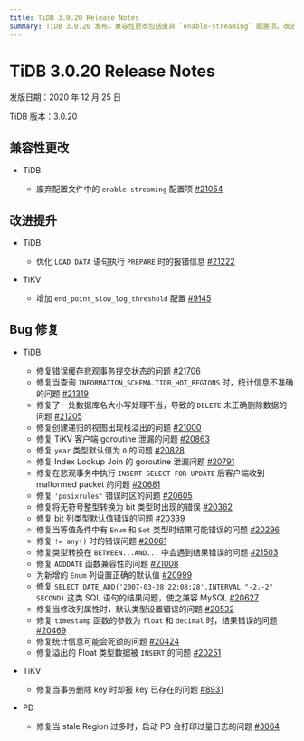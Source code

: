 ```yaml
---
title: TiDB 3.0.20 Release Notes
summary: TiDB 3.0.20 发布，兼容性更改包括废弃 `enable-streaming` 配置项。改进提升包括优化 `LOAD DATA` 语句执行报错信息。Bug 修复包括缓存悲观事务提交状态问题、查询统计信息不准确问题等。TiKV 修复事务删除 key 报错问题，PD 修复启动时打印过量日志问题。
---
```


# TiDB 3.0.20 Release Notes

发版日期：2020 年 12 月 25 日

TiDB 版本：3.0.20

## 兼容性更改

+ TiDB

    - 废弃配置文件中的 `enable-streaming` 配置项 [#21054](https://github.com/pingcap/tidb/pull/21054)

## 改进提升

+ TiDB

    - 优化 `LOAD DATA` 语句执行 `PREPARE` 时的报错信息 [#21222](https://github.com/pingcap/tidb/pull/21222)

+ TiKV

    - 增加 `end_point_slow_log_threshold` 配置 [#9145](https://github.com/tikv/tikv/pull/9145)

## Bug 修复

+ TiDB

    - 修复错误缓存悲观事务提交状态的问题 [#21706](https://github.com/pingcap/tidb/pull/21706)
    - 修复当查询 `INFORMATION_SCHEMA.TIDB_HOT_REGIONS` 时，统计信息不准确的问题 [#21319](https://github.com/pingcap/tidb/pull/21319)
    - 修复了一处数据库名大小写处理不当，导致的 `DELETE` 未正确删除数据的问题 [#21205](https://github.com/pingcap/tidb/pull/21205)
    - 修复创建递归的视图出现栈溢出的问题 [#21000](https://github.com/pingcap/tidb/pull/21000)
    - 修复 TiKV 客户端 goroutine 泄漏的问题 [#20863](https://github.com/pingcap/tidb/pull/20863)
    - 修复 `year` 类型默认值为 `0` 的问题 [#20828](https://github.com/pingcap/tidb/pull/20828)
    - 修复 Index Lookup Join 的 goroutine 泄漏问题 [#20791](https://github.com/pingcap/tidb/pull/20791)
    - 修复在悲观事务中执行 `INSERT SELECT FOR UPDATE` 后客户端收到 malformed packet 的问题 [#20681](https://github.com/pingcap/tidb/pull/20681)
    - 修复 `'posixrules'` 错误时区的问题 [#20605](https://github.com/pingcap/tidb/pull/20605)
    - 修复将无符号整型转换为 bit 类型时出现的错误 [#20362](https://github.com/pingcap/tidb/pull/20362)
    - 修复 bit 列类型默认值错误的问题 [#20339](https://github.com/pingcap/tidb/pull/20339)
    - 修复当等值条件中有 `Enum` 和 `Set` 类型时结果可能错误的问题 [#20296](https://github.com/pingcap/tidb/pull/20296)
    - 修复 `!= any()` 时的错误问题 [#20061](https://github.com/pingcap/tidb/pull/20061)
    - 修复类型转换在 `BETWEEN...AND...` 中会遇到结果错误的问题 [#21503](https://github.com/pingcap/tidb/pull/21503)
    - 修复 `ADDDATE` 函数兼容性的问题 [#21008](https://github.com/pingcap/tidb/pull/21008)
    - 为新增的 `Enum` 列设置正确的默认值 [#20999](https://github.com/pingcap/tidb/pull/20999)
    - 修复 `SELECT DATE_ADD('2007-03-28 22:08:28',INTERVAL "-2.-2" SECOND)` 这类 SQL 语句的结果问题，使之兼容 MySQL [#20627](https://github.com/pingcap/tidb/pull/20627)
    - 修复当修改列属性时，默认类型设置错误的问题 [#20532](https://github.com/pingcap/tidb/pull/20532)
    - 修复 `timestamp` 函数的参数为 `float` 和 `decimal` 时，结果错误的问题 [#20469](https://github.com/pingcap/tidb/pull/20469)
    - 修复统计信息可能会死锁的问题 [#20424](https://github.com/pingcap/tidb/pull/20424)
    - 修复溢出的 Float 类型数据被 `INSERT` 的问题 [#20251](https://github.com/pingcap/tidb/pull/20251)

+ TiKV

    - 修复当事务删除 key 时却报 key 已存在的问题 [#8931](https://github.com/tikv/tikv/pull/8931)

+ PD

    - 修复当 stale Region 过多时，启动 PD 会打印过量日志的问题 [#3064](https://github.com/tikv/pd/pull/3064)
